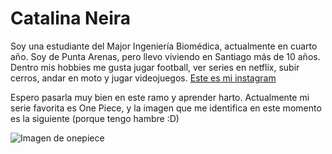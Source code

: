 # Catalina Neira
Soy una estudiante del Major Ingeniería Biomédica, actualmente en cuarto año. Soy de Punta Arenas, pero llevo viviendo en Santiago más de 10 años. Dentro mis hobbies me gusta jugar football, ver series en netflix, subir cerros, andar en moto y jugar videojuegos. [Este es mi instagram](https://www.instagram.com/ktawis/)

Espero pasarla muy bien en este ramo y aprender harto. Actualmente mi serie favorita es One Piece, y la imagen que me identifica en este momento es la siguiente (porque tengo hambre :D)


![Imagen de onepiece](https://ih1.redbubble.net/image.5213143857.0853/pp,504x498-pad,600x600,f8f8f8.jpg)
